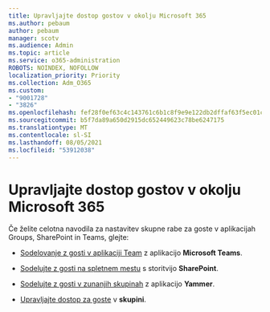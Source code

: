 ```yaml
---
title: Upravljajte dostop gostov v okolju Microsoft 365
ms.author: pebaum
author: pebaum
manager: scotv
ms.audience: Admin
ms.topic: article
ms.service: o365-administration
ROBOTS: NOINDEX, NOFOLLOW
localization_priority: Priority
ms.collection: Adm_O365
ms.custom:
- "9001728"
- "3826"
ms.openlocfilehash: fef28f0ef63c4c143761c6b1c8f9e9e122db2dffaf63f5ec01c914f89c9a7592
ms.sourcegitcommit: b5f7da89a650d2915dc652449623c78be6247175
ms.translationtype: MT
ms.contentlocale: sl-SI
ms.lasthandoff: 08/05/2021
ms.locfileid: "53912038"
---
```

# <a name="manage-guest-access-in-microsoft-365"></a>Upravljajte dostop gostov v okolju Microsoft 365

Če želite celotna navodila za nastavitev skupne rabe za goste v aplikacijah Groups, SharePoint in Teams, glejte: 

- [Sodelovanje z gosti v aplikaciji Team](https://docs.microsoft.com/microsoft-365/solutions/collaborate-as-team?view=o365-worldwide) z aplikacijo **Microsoft Teams**. 

- [Sodelujte z gosti na spletnem mestu](https://docs.microsoft.com/microsoft-365/solutions/collaborate-in-site?view=o365-worldwide) s storitvijo **SharePoint**. 

- [Sodelujte z gosti v zunanjih skupinah](https://docs.microsoft.com/yammer/work-with-external-users/create-and-manage-external-groups?redirectSourcePath=%252farticle%252f9ccd15ce-0efc-4dc1-81bc-4a424ab6f92a.aspx) z aplikacijo **Yammer**. 

- [Upravljajte dostop za goste](https://docs.microsoft.com/microsoft-365/admin/create-groups/manage-guest-access-in-groups?view=o365-worldwide) v **skupini**.

